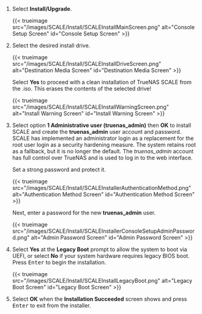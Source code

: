 &NewLine;

1. Select **Install/Upgrade**.

   {{< trueimage src="/images/SCALE/Install/SCALEInstallMainScreen.png" alt="Console Setup Screen" id="Console Setup Screen" >}}

2. Select the desired install drive.

   {{< trueimage src="/images/SCALE/Install/SCALEInstallDriveScreen.png" alt="Destination Media Screen" id="Destination Media Screen" >}}

   Select **Yes** to proceed with a clean installation of TrueNAS SCALE from the <file>.iso</file>.
   This erases the contents of the selected drive!

   {{< trueimage src="/images/SCALE/Install/SCALEInstallWarningScreen.png" alt="Install Warning Screen" id="Install Warning Screen" >}}

3. Select option **1 Administrative user (truenas_admin)** then **OK** to install SCALE and create the **truenas_admin** user account and password.
   SCALE has implemented an administrator login as a replacement for the root user login as a security hardening measure.
   The system retains root as a fallback, but it is no longer the default.
   The *truenas_admin* account has full control over TrueNAS and is used to log in to the web interface.
   
   Set a strong password and protect it.

   {{< trueimage src="/images/SCALE/Install/SCALEInstallerAuthenticationMethod.png" alt="Authentication Method Screen" id="Authentication Method Screen" >}}

   Next, enter a password for the new **truenas_admin** user.

   {{< trueimage src="/images/SCALE/Install/SCALEInstallerConsoleSetupAdminPassword.png" alt="Admin Password Screen" id="Admin Password Screen" >}}

4. Select **Yes** at the **Legacy Boot** prompt to allow the system to boot via UEFI, or select **No** if your system hardware requires legacy BIOS boot.
   Press <kbd>Enter</kbd> to begin the installation.

   {{< trueimage src="/images/SCALE/Install/SCALEInstallLegacyBoot.png" alt="Legacy Boot Screen" id="Legacy Boot Screen" >}}

5. Select **OK** when the **Installation Succeeded** screen shows and press <kbd>Enter</kbd> to exit from the installer.